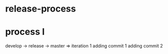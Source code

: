 # release-process

# process I
develop -> release -> master => iteration 1
adding commit 1
adding commit 2
